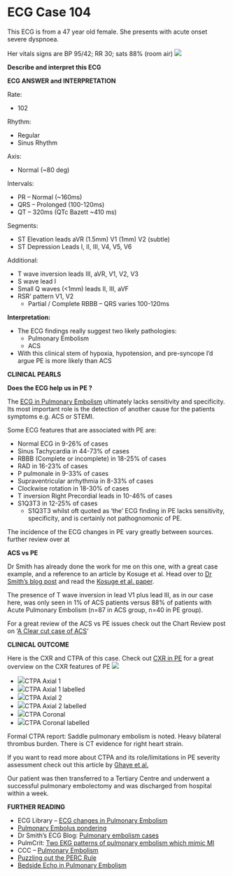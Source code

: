 # ECG Case 104


This ECG is from a 47 year old female. She presents with acute onset severe dyspnoea.


Her vitals signs are BP 95/42; RR 30; sats 88% (room air)
![](https://litfl.com/wp-content/uploads/2019/05/ECG-Case-104-LITFL-Top-100-EKG.jpg)



**Describe and interpret this ECG** 

**ECG ANSWER and INTERPRETATION** 


Rate:

- 102


Rhythm:

- Regular
- Sinus Rhythm


Axis:

- Normal (~80 deg)


Intervals:

- PR – Normal (~160ms)
- QRS – Prolonged (100-120ms)
- QT – 320ms (QTc Bazett ~410 ms)


Segments:

- ST Elevation leads aVR (1.5mm) V1 (1mm) V2 (subtle)
- ST Depression Leads I, II, III, V4, V5, V6


Additional:

- T wave inversion leads III, aVR, V1, V2, V3
- S wave lead I
- Small Q waves (<1mm) leads II, III, aVF
- RSR’ pattern V1, V2
	- Partial / Complete RBBB – QRS varies 100-120ms



**Interpretation:** 

- The ECG findings really suggest two likely pathologies:
	- Pulmonary Embolism
	- ACS
- With this clinical stem of hypoxia, hypotension, and pre-syncope I’d argue PE is more likely than ACS 

**CLINICAL PEARLS** 



**Does the ECG help us in PE ?** 


The [ECG in Pulmonary Embolism](https://litfl.com/ecg-changes-in-pulmonary-embolism/) ultimately lacks sensitivity and specificity. Its most important role is the detection of another cause for the patients symptoms e.g. ACS or STEMI.


Some ECG features that are associated with PE are:

- Normal ECG in 9-26% of cases
- Sinus Tachycardia in 44-73% of cases
- RBBB (Complete or incomplete) in 18-25% of cases
- RAD in 16-23% of cases
- P pulmonale in 9-33% of cases
- Supraventricular arrhythmia in 8-33% of cases
- Clockwise rotation in 18-30% of cases
- T inversion Right Precordial leads in 10-46% of cases
- S1Q3T3 in 12-25% of cases
	- S1Q3T3 whilst oft quoted as ‘the’ ECG finding in PE lacks sensitivity, specificity, and is certainly not pathognomonic of PE.


The incidence of the ECG changes in PE vary greatly between sources. further review over at 



**ACS vs PE** 


Dr Smith has already done the work for me on this one, with a great case example, and a reference to an article by Kosuge et al. Head over to [Dr Smith’s blog post](http://hqmeded-ecg.blogspot.com.au/2011/03/chest-pain-sob-anterior-t-wave.html) and read the [Kosuge et al. paper](https://www.ncbi.nlm.nih.gov/pubmed/17350373).


The presence of T wave inversion in lead V1 plus lead III, as in our case here, was only seen in 1% of ACS patients versus 88% of patients with Acute Pulmonary Embolism (n=87 in ACS group, n=40 in PE group).


For a great review of the ACS vs PE issues check out the Chart Review post on ‘[A Clear cut case of ACS](http://thechartreview.blogspot.ca/2013/05/a-clear-cut-case-of-acute-coronary.html)‘

**CLINICAL OUTCOME** 


Here is the CXR and CTPA of this case. Check out [CXR in PE](http://thechartreview.blogspot.ca/2013/01/pulmonary-embolism-and-chest-x-ray.html) for a great overview on the CXR features of PE
![](https://litfl.com/wp-content/uploads/2019/05/ECGotW-PE-CXR.jpeg)


- ![](https://litfl.com/wp-content/uploads/2019/05/ECGotW-CTPA-Axial-1.jpg)CTPA Axial 1
- ![](https://litfl.com/wp-content/uploads/2019/05/ECGotW-CTPA-Axial-1-labelled.jpg)CTPA Axial 1 labelled
- ![](https://litfl.com/wp-content/uploads/2019/05/ECGotW-CTPA-Axial-2-1024x604.jpg)CTPA Axial 2
- ![](https://litfl.com/wp-content/uploads/2019/05/ECGotW-CTPA-Axial-2-labelled-1024x604.jpg)CTPA Axial 2 labelled
- ![](https://litfl.com/wp-content/uploads/2019/05/ECGotW-CTPA-Coronal.jpg)CTPA Coronal
- ![](https://litfl.com/wp-content/uploads/2019/05/ECGotW-CTPA-Coronal-labelled.jpg)CTPA Coronal labelled


Formal CTPA report: Saddle pulmonary embolism is noted. Heavy bilateral thrombus burden. There is CT evidence for right heart strain.


If you want to read more about CTPA and its role/limitations in PE severity assessment check out this article by [Ghaye et al.](http://radiographics.rsna.org/content/26/1/23.long)


Our patient was then transferred to a Tertiary Centre and underwent a successful pulmonary embolectomy and was discharged from hospital within a week.

**FURTHER READING** 

- ECG Library – [ECG changes in Pulmonary Embolism](https://litfl.com/ecg-changes-in-pulmonary-embolism/)
- [Pulmonary Embolus pondering](https://litfl.com/pulmonary-embolus-pondering/)
- Dr Smith’s ECG Blog: [Pulmonary embolism cases](https://hqmeded-ecg.blogspot.com/search/label/pulmonary%20embolism)
- PulmCrit: [Two EKG patterns of pulmonary embolism which mimic MI](https://emcrit.org/pulmcrit/two-ekg-patterns-of-pulmonary-embolism-which-mimic-mi/)
- CCC – [Pulmonary Embolism](https://litfl.com/pulmonary-embolism/)
- [Puzzling out the PERC Rule](https://litfl.com/puzzling-out-the-perc-rule/)
- [Bedside Echo in Pulmonary Embolism](https://litfl.com/bedside-echo-in-pulmonary-embolism/)

